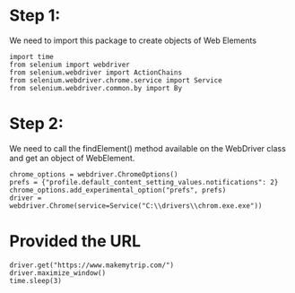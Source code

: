 # Step 1:
We need to import this package to create objects of Web Elements

    import time
    from selenium import webdriver
    from selenium.webdriver import ActionChains
    from selenium.webdriver.chrome.service import Service
    from selenium.webdriver.common.by import By


# Step 2:
We need to call the findElement() method available on the WebDriver class and get an object of 
WebElement.

    chrome_options = webdriver.ChromeOptions()
    prefs = {"profile.default_content_setting_values.notifications": 2}
    chrome_options.add_experimental_option("prefs", prefs)
    driver = webdriver.Chrome(service=Service("C:\\drivers\\chrom.exe.exe"))

# Provided the URL
    driver.get("https://www.makemytrip.com/")
    driver.maximize_window()
    time.sleep(3)





